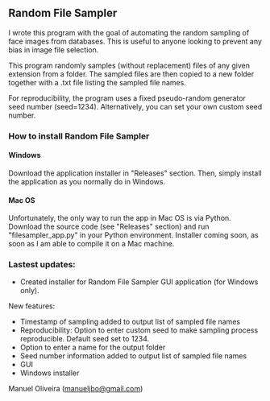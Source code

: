 ## Random File Sampler

I wrote this program with the goal of automating the random sampling of face images from databases. This is useful to anyone looking to  prevent any bias in image file selection. 

This program randomly samples (without replacement) files of any given extension from a folder. The sampled files are then copied to a new folder together with a .txt file listing the sampled file names.

For reproducibility, the program uses a fixed pseudo-random generator seed number (seed=1234). Alternatively, you can set your own custom seed number.

### How to install Random File Sampler

#### Windows

Download the application installer in "Releases" section. Then, simply install the application as you normally do in Windows.

#### Mac OS

Unfortunately, the only way to run the app in Mac OS is via Python. Download the source code (see "Releases" section) and run "filesampler_app.py" in your Python environment.
Installer coming soon, as soon as I am able to compile it on a Mac machine.


### Lastest updates:
- Created installer for Random File Sampler GUI application (for Windows only).  

New features:
- Timestamp of sampling added to output list of sampled file names
- Reproducibility: Option to enter custom seed to make sampling process reproducible. Default seed set to 1234.
- Option to enter a name for the output folder
- Seed number information added to output list of sampled file names
- GUI
- Windows installer



Manuel Oliveira
(manueljbo@gmail.com)
